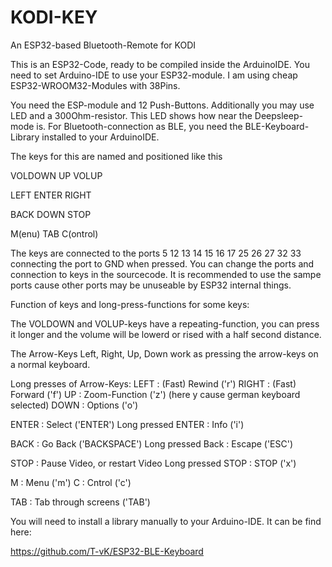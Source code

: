 # KODI-KEY
An ESP32-based Bluetooth-Remote for KODI

This is an ESP32-Code, ready to be compiled inside the ArduinoIDE.
You need to set Arduino-IDE to use your ESP32-module. I am using cheap ESP32-WROOM32-Modules with 38Pins.

You need the ESP-module and 12 Push-Buttons. Additionally you may use  LED and a 300Ohm-resistor. This LED shows how near the Deepsleep-mode is.
For Bluetooth-connection as BLE, you need the BLE-Keyboard-Library installed to your ArduinoIDE.

The keys for this are named and positioned like this

VOLDOWN    UP         VOLUP

LEFT       ENTER      RIGHT

BACK       DOWN       STOP

M(enu)     TAB        C(ontrol)

The keys are connected to the ports 5 12 13 14 15 16 17 25 26 27 32 33 connecting the port to GND when pressed.
You can change the ports and connection to keys in the sourcecode. It is recommended to use the sampe ports cause
other ports may be unuseable by ESP32 internal things.

Function of keys and long-press-functions for some keys:

The VOLDOWN and VOLUP-keys have a repeating-function, you can press it longer and the volume will be lowerd or rised with a half second distance.

The Arrow-Keys Left, Right, Up, Down work as pressing the arrow-keys on a normal keyboard.

Long presses of Arrow-Keys:
LEFT : (Fast) Rewind ('r')
RIGHT : (Fast) Forward ('f')
UP : Zoom-Function ('z') (here y cause german keyboard selected)
DOWN : Options ('o')

ENTER : Select ('ENTER')
Long pressed ENTER : Info ('i')

BACK : Go Back ('BACKSPACE')
Long pressed Back : Escape ('ESC')

STOP : Pause Video, or restart Video
Long pressed STOP : STOP ('x')

M : Menu ('m')
C : Cntrol ('c')

TAB : Tab through screens ('TAB')

You will need to install a library manually to your Arduino-IDE. It can be find here:

https://github.com/T-vK/ESP32-BLE-Keyboard
